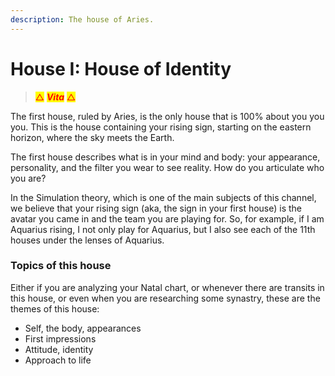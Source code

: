 ```yaml
---
description: The house of Aries.
---
```


# House I: House of Identity

> &#x20;<mark style="color:red;">△</mark> _<mark style="color:red;">**Vita**</mark>_ <mark style="color:red;"></mark><mark style="color:red;">△</mark>



The first house, ruled by Aries, is the only house that is 100% about you you you. This is the house containing your rising sign, starting on the eastern horizon, where the sky meets the Earth.

The first house describes what is in your mind and body: your appearance, personality, and the filter you wear to see reality. How do you articulate who you are?

In the Simulation theory, which is one of the main subjects of this channel, we believe that your rising sign (aka, the sign in your first house) is the avatar you came in and the team you are playing for. So, for example, if I am Aquarius rising, I not only play for Aquarius, but I also see each of the 11th houses under the lenses of Aquarius.



### Topics of this house

Either if you are analyzing your Natal chart, or whenever there are transits in this house, or even when you are researching some synastry, these are the themes of this house:

* Self, the body, appearances
* First impressions
* Attitude, identity
* Approach to life



